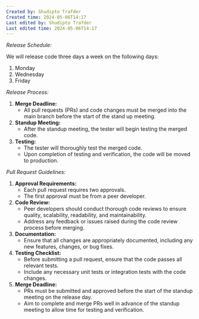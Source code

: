 ```yaml
---
Created by: Shudipto Trafder
Created time: 2024-05-06T14:17
Last edited by: Shudipto Trafder
Last edited time: 2024-05-06T14:17
---
```

_Release Schedule:_

We will release code three days a week on the following days:

1. Monday
2. Wednesday
3. Friday

_Release Process:_

1. **Merge Deadline:**
    - All pull requests (PRs) and code changes must be merged into the main branch before the start of the stand up meeting.
2. **Standup Meeting:**
    - After the standup meeting, the tester will begin testing the merged code.
3. **Testing:**
    - The tester will thoroughly test the merged code.
    - Upon completion of testing and verification, the code will be moved to production.

_Pull Request Guidelines:_

1. **Approval Requirements:**
    - Each pull request requires two approvals.
    - The first approval must be from a peer developer.
2. **Code Review:**
    - Peer developers should conduct thorough code reviews to ensure quality, scalability, readability, and maintainability.
    - Address any feedback or issues raised during the code review process before merging.
3. **Documentation:**
    - Ensure that all changes are appropriately documented, including any new features, changes, or bug fixes.
4. **Testing Checklist:**
    - Before submitting a pull request, ensure that the code passes all relevant tests.
    - Include any necessary unit tests or integration tests with the code changes.
5. **Merge Deadline:**
    - PRs must be submitted and approved before the start of the standup meeting on the release day.
    - Aim to complete and merge PRs well in advance of the standup meeting to allow time for testing and verification.